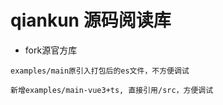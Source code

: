 # qiankun 源码阅读库

- fork源官方库

`examples/main原引入打包后的es文件，不方便调试`

`新增examples/main-vue3+ts, 直接引用/src，方便调试`

